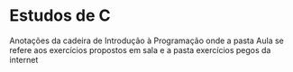 # Estudos de C
 Anotações da cadeira de Introdução à Programação onde a pasta Aula se refere aos exercícios propostos em sala e a pasta exercícios pegos da internet
